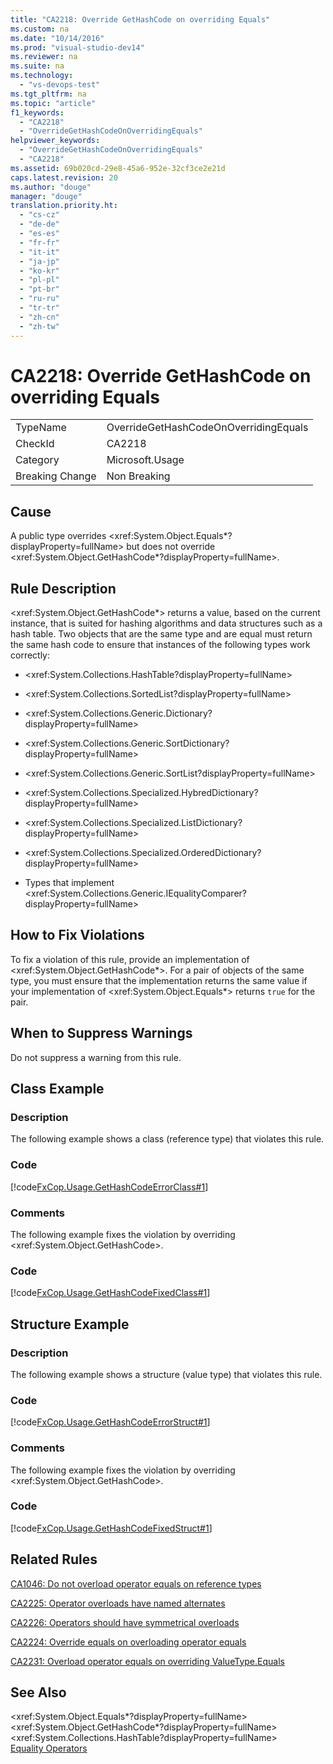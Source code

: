 ```yaml
---
title: "CA2218: Override GetHashCode on overriding Equals"
ms.custom: na
ms.date: "10/14/2016"
ms.prod: "visual-studio-dev14"
ms.reviewer: na
ms.suite: na
ms.technology: 
  - "vs-devops-test"
ms.tgt_pltfrm: na
ms.topic: "article"
f1_keywords: 
  - "CA2218"
  - "OverrideGetHashCodeOnOverridingEquals"
helpviewer_keywords: 
  - "OverrideGetHashCodeOnOverridingEquals"
  - "CA2218"
ms.assetid: 69b020cd-29e8-45a6-952e-32cf3ce2e21d
caps.latest.revision: 20
ms.author: "douge"
manager: "douge"
translation.priority.ht: 
  - "cs-cz"
  - "de-de"
  - "es-es"
  - "fr-fr"
  - "it-it"
  - "ja-jp"
  - "ko-kr"
  - "pl-pl"
  - "pt-br"
  - "ru-ru"
  - "tr-tr"
  - "zh-cn"
  - "zh-tw"
---
```

# CA2218: Override GetHashCode on overriding Equals
|||  
|-|-|  
|TypeName|OverrideGetHashCodeOnOverridingEquals|  
|CheckId|CA2218|  
|Category|Microsoft.Usage|  
|Breaking Change|Non Breaking|  
  
## Cause  
 A public type overrides \<xref:System.Object.Equals*?displayProperty=fullName> but does not override \<xref:System.Object.GetHashCode*?displayProperty=fullName>.  
  
## Rule Description  
 \<xref:System.Object.GetHashCode*> returns a value, based on the current instance, that is suited for hashing algorithms and data structures such as a hash table. Two objects that are the same type and are equal must return the same hash code to ensure that instances of the following types work correctly:  
  
-   \<xref:System.Collections.HashTable?displayProperty=fullName>  
  
-   \<xref:System.Collections.SortedList?displayProperty=fullName>  
  
-   \<xref:System.Collections.Generic.Dictionary?displayProperty=fullName>  
  
-   \<xref:System.Collections.Generic.SortDictionary?displayProperty=fullName>  
  
-   \<xref:System.Collections.Generic.SortList?displayProperty=fullName>  
  
-   \<xref:System.Collections.Specialized.HybredDictionary?displayProperty=fullName>  
  
-   \<xref:System.Collections.Specialized.ListDictionary?displayProperty=fullName>  
  
-   \<xref:System.Collections.Specialized.OrderedDictionary?displayProperty=fullName>  
  
-   Types that implement \<xref:System.Collections.Generic.IEqualityComparer?displayProperty=fullName>  
  
## How to Fix Violations  
 To fix a violation of this rule, provide an implementation of \<xref:System.Object.GetHashCode*>. For a pair of objects of the same type, you must ensure that the implementation returns the same value if your implementation of \<xref:System.Object.Equals*> returns `true` for the pair.  
  
## When to Suppress Warnings  
 Do not suppress a warning from this rule.  
  
## Class Example  
  
### Description  
 The following example shows a class (reference type) that violates this rule.  
  
### Code  
 [!code[FxCop.Usage.GetHashCodeErrorClass#1](../codequality/codesnippet/CSharp/ca2218--override-gethashcode-on-overriding-equals_1.cs)]  
  
### Comments  
 The following example fixes the violation by overriding \<xref:System.Object.GetHashCode>.  
  
### Code  
 [!code[FxCop.Usage.GetHashCodeFixedClass#1](../codequality/codesnippet/CSharp/ca2218--override-gethashcode-on-overriding-equals_2.cs)]  
  
## Structure Example  
  
### Description  
 The following example shows a structure (value type) that violates this rule.  
  
### Code  
 [!code[FxCop.Usage.GetHashCodeErrorStruct#1](../codequality/codesnippet/CSharp/ca2218--override-gethashcode-on-overriding-equals_3.cs)]  
  
### Comments  
 The following example fixes the violation by overriding \<xref:System.Object.GetHashCode>.  
  
### Code  
 [!code[FxCop.Usage.GetHashCodeFixedStruct#1](../codequality/codesnippet/CSharp/ca2218--override-gethashcode-on-overriding-equals_4.cs)]  
  
## Related Rules  
 [CA1046: Do not overload operator equals on reference types](../codequality/ca1046--do-not-overload-operator-equals-on-reference-types.md)  
  
 [CA2225: Operator overloads have named alternates](../codequality/ca2225--operator-overloads-have-named-alternates.md)  
  
 [CA2226: Operators should have symmetrical overloads](../codequality/ca2226--operators-should-have-symmetrical-overloads.md)  
  
 [CA2224: Override equals on overloading operator equals](../codequality/ca2224--override-equals-on-overloading-operator-equals.md)  
  
 [CA2231: Overload operator equals on overriding ValueType.Equals](../codequality/ca2231--overload-operator-equals-on-overriding-valuetype.equals.md)  
  
## See Also  
 \<xref:System.Object.Equals*?displayProperty=fullName>   
 \<xref:System.Object.GetHashCode*?displayProperty=fullName>   
 \<xref:System.Collections.HashTable?displayProperty=fullName>   
 [Equality Operators](../Topic/Equality%20Operators.md)